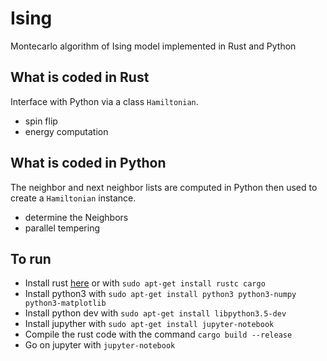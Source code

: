 # Ising

Montecarlo algorithm of Ising model implemented in Rust and Python

## What is coded in Rust
Interface with Python via a class `Hamiltonian`.
- spin flip
- energy computation

## What is coded in Python
The neighbor and next neighbor lists are computed in Python then used to create a `Hamiltonian` instance.

- determine the Neighbors
- parallel tempering

## To run

- Install rust [here](https://www.rust-lang.org/en-US/install.html) or with `sudo apt-get install rustc cargo`
- Install python3 with `sudo apt-get install python3 python3-numpy python3-matplotlib`
- Install python dev with `sudo apt-get install libpython3.5-dev`
- Install jupyther with `sudo apt-get install jupyter-notebook`
- Compile the rust code with the command `cargo build --release`
- Go on jupyter with `jupyter-notebook`
